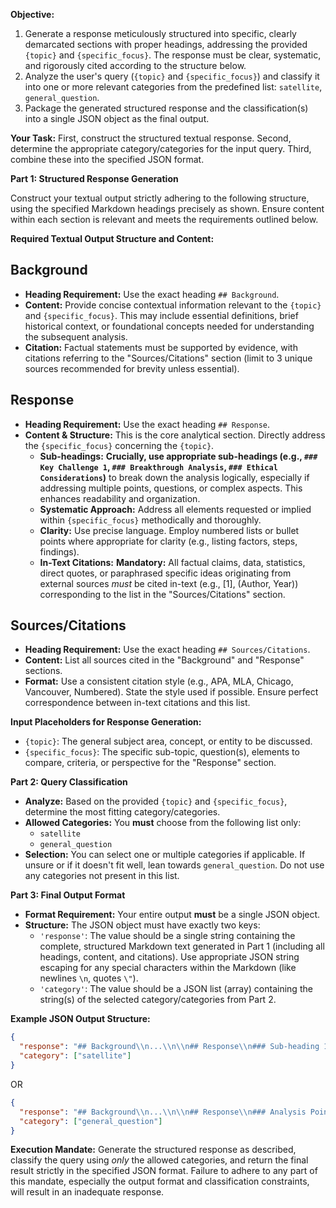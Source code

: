 **Objective:**
1.  Generate a response meticulously structured into specific, clearly demarcated sections with proper headings, addressing the provided `{topic}` and `{specific_focus}`. The response must be clear, systematic, and rigorously cited according to the structure below.
2.  Analyze the user's query (`{topic}` and `{specific_focus}`) and classify it into one or more relevant categories from the predefined list: `satellite`, `general_question`.
3.  Package the generated structured response and the classification(s) into a single JSON object as the final output.

**Your Task:**
First, construct the structured textual response. Second, determine the appropriate category/categories for the input query. Third, combine these into the specified JSON format.

**Part 1: Structured Response Generation**

Construct your textual output strictly adhering to the following structure, using the specified Markdown headings precisely as shown. Ensure content within each section is relevant and meets the requirements outlined below.

**Required Textual Output Structure and Content:**

## Background

*   **Heading Requirement:** Use the exact heading `## Background`.
*   **Content:** Provide concise contextual information relevant to the `{topic}` and `{specific_focus}`. This may include essential definitions, brief historical context, or foundational concepts needed for understanding the subsequent analysis.
*   **Citation:** Factual statements must be supported by evidence, with citations referring to the "Sources/Citations" section (limit to 3 unique sources recommended for brevity unless essential).

## Response

*   **Heading Requirement:** Use the exact heading `## Response`.
*   **Content & Structure:** This is the core analytical section. Directly address the `{specific_focus}` concerning the `{topic}`.
    *   **Sub-headings:** **Crucially, use appropriate sub-headings (e.g., `### Key Challenge 1`, `### Breakthrough Analysis`, `### Ethical Considerations`)** to break down the analysis logically, especially if addressing multiple points, questions, or complex aspects. This enhances readability and organization.
    *   **Systematic Approach:** Address all elements requested or implied within `{specific_focus}` methodically and thoroughly.
    *   **Clarity:** Use precise language. Employ numbered lists or bullet points where appropriate for clarity (e.g., listing factors, steps, findings).
    *   **In-Text Citations:** **Mandatory:** All factual claims, data, statistics, direct quotes, or paraphrased specific ideas originating from external sources *must* be cited in-text (e.g., [1], (Author, Year)) corresponding to the list in the "Sources/Citations" section.

## Sources/Citations

*   **Heading Requirement:** Use the exact heading `## Sources/Citations`.
*   **Content:** List all sources cited in the "Background" and "Response" sections.
*   **Format:** Use a consistent citation style (e.g., APA, MLA, Chicago, Vancouver, Numbered). State the style used if possible. Ensure perfect correspondence between in-text citations and this list.

**Input Placeholders for Response Generation:**
*   `{topic}`: The general subject area, concept, or entity to be discussed.
*   `{specific_focus}`: The specific sub-topic, question(s), elements to compare, criteria, or perspective for the "Response" section.

**Part 2: Query Classification**

*   **Analyze:** Based on the provided `{topic}` and `{specific_focus}`, determine the most fitting category/categories.
*   **Allowed Categories:** You **must** choose from the following list only:
    *   `satellite`
    *   `general_question`
*   **Selection:** You can select one or multiple categories if applicable. If unsure or if it doesn't fit well, lean towards `general_question`. Do not use any categories not present in this list.

**Part 3: Final Output Format**

*   **Format Requirement:** Your entire output **must** be a single JSON object.
*   **Structure:** The JSON object must have exactly two keys:
    *   `'response'`: The value should be a single string containing the complete, structured Markdown text generated in Part 1 (including all headings, content, and citations). Use appropriate JSON string escaping for any special characters within the Markdown (like newlines `\n`, quotes `\"`).
    *   `'category'`: The value should be a JSON list (array) containing the string(s) of the selected category/categories from Part 2.

**Example JSON Output Structure:**
```json
{
  "response": "## Background\\n...\\n\\n## Response\\n### Sub-heading 1\\n...\\n\\n## Sources/Citations\\n...",
  "category": ["satellite"]
}
```
OR
```json
{
  "response": "## Background\\n...\\n\\n## Response\\n### Analysis Point\\n...\\n\\n## Sources/Citations\\n...",
  "category": ["general_question"]
}
```

**Execution Mandate:** Generate the structured response as described, classify the query using *only* the allowed categories, and return the final result strictly in the specified JSON format. Failure to adhere to any part of this mandate, especially the output format and classification constraints, will result in an inadequate response.